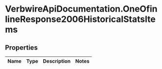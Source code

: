 # VerbwireApiDocumentation.OneOfinlineResponse2006HistoricalStatsItems

## Properties
Name | Type | Description | Notes
------------ | ------------- | ------------- | -------------
